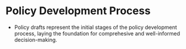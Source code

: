 # Policy Development Process 
  -  Policy drafts represent the initial stages of the policy development
     process, laying the foundation for comprehesive and well-informed
     decision-making.
